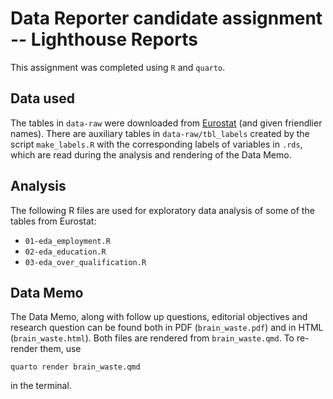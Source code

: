 # Data Reporter candidate assignment -- Lighthouse Reports

This assignment was completed using `R` and `quarto`.

## Data used

The tables in `data-raw` were downloaded from
[Eurostat](https://ec.europa.eu/eurostat/databrowser) (and given friendlier
names). There are auxiliary tables in `data-raw/tbl_labels` created by the
script `make_labels.R` with the corresponding labels of variables in `.rds`,
which are read during the analysis and rendering of the Data Memo.

## Analysis

The following R files are used for exploratory data analysis of some of the
tables from Eurostat:

- `01-eda_employment.R`
- `02-eda_education.R`
- `03-eda_over_qualification.R`

## Data Memo

The Data Memo, along with follow up questions, editorial objectives and research question can be found both in PDF (`brain_waste.pdf`) and in HTML (`brain_waste.html`). Both files are rendered from `brain_waste.qmd`. To re-render them, use
```
quarto render brain_waste.qmd
```
in the terminal.


